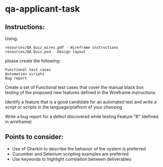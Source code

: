 qa-applicant-task
=================

## Instructions: ##

Using:

    resources/QA_Quiz_wires.pdf - Wireframe instructions
    resources/QA_Quiz.psd - Design layout

please create the following:

  	Functional test cases
  	Automation scripts
  	Bug report

Create a set of Functional test cases that cover the manual black box testing of the proposed new features defined in the Wireframe instructions

Identify a feature that is a good candidate for an automated test and write a script or scripts in the language/platform of your choosing

Write a bug report for a defect discovered while testing Feature "B" (defined in wireframe)

## Points to consider: ##

  - Use of Gherkin to describe the behavior of the system is preferred
  - Cucumber and Selenium scripting examples are preferred
  - Use keywords to highlight correlation between deliverables